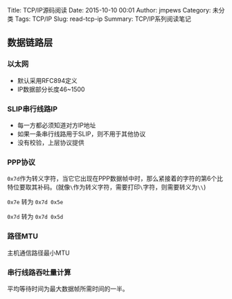 Title: TCP/IP源码阅读
Date: 2015-10-10 00:01
Author: jmpews
Category: 未分类
Tags: TCP/IP
Slug: read-tcp-ip
Summary: TCP/IP系列阅读笔记

## 数据链路层
### 以太网
* 默认采用RFC894定义
* IP数据部分长度46~1500

### SLIP串行线路IP
* 每一方都必须知道对方IP地址
* 如果一条串行线路用于SLIP，则不用于其他协议
* 没有校验，上层协议提供

### PPP协议

`0x7d`作为转义字符，当它它出现在PPP数据帧中时，那么紧接着的字符的第6个比特位要取其补码。(就像`\`作为转义字符，需要打印`\`字符，则需要转义为`\\`)

`0x7e` 转为 `0x7d 0x5e`

`0x7d` 转为 `0x7d 0x5d`

### 路径MTU
主机通信路径最小MTU

### 串行线路吞吐量计算
平均等待时间为最大数据帧所需时间的一半。
